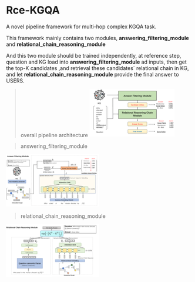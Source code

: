 # Rce-KGQA
A novel pipeline framework for multi-hop complex KGQA task.

This framework mainly contains two modules, **answering_filtering_module** and **relational_chain_reasoning_module**

And this two module should be trained independently, at reference step, question and KG load into **answering_filtering_module** ad inputs, then get the top-K candidates
,and retrieval these candidates` relational chain in KG, and let **relational_chain_reasoning_module** provide the final answer to USERS.
> overall pipeline architecture
> <img src="https://github.com/albert-jin/Rce-KGQA/raw/main/intros/all_architecture.pdf" width="50%">

>answering_filtering_module
<img src="https://github.com/albert-jin/Rce-KGQA/raw/main/intros/answer_filtering.pdf" width="50%">

>relational_chain_reasoning_module
<img src="https://github.com/albert-jin/Rce-KGQA/raw/main/intros/relational_chain_reasoning.pdf" width="50%">